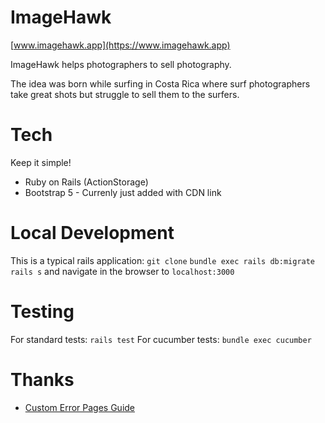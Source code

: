 # ImageHawk

[www.imagehawk.app](https://www.imagehawk.app)

ImageHawk helps photographers to sell photography.

The idea was born while surfing in Costa Rica where surf photographers take great shots but struggle to sell them to the surfers.

# Tech

Keep it simple!

- Ruby on Rails (ActionStorage)
- Bootstrap 5 - Currenly just added with CDN link

# Local Development

This is a typical rails application:
`git clone`
`bundle exec rails db:migrate`
`rails s`
and navigate in the browser to `localhost:3000`

# Testing

For standard tests: `rails test`
For cucumber tests: `bundle exec cucumber`

# Thanks

- [Custom Error Pages Guide](https://web-crunch.com/posts/custom-error-page-ruby-on-rails)